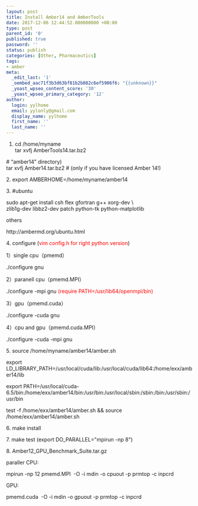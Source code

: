 ```yaml
---
layout: post
title: Install Amber14 and AmberTools
date: 2017-12-06 12:44:52.000000000 +08:00
type: post
parent_id: '0'
published: true
password: ''
status: publish
categories: [Other, Pharmaceutics]
tags:
- amber
meta:
  _edit_last: '1'
  _oembed_aac71f3b3d63bf81b2b082c6ef5906f6: "{{unknown}}"
  _yoast_wpseo_content_score: '30'
  _yoast_wpseo_primary_category: '12'
author:
  login: yylhome
  email: yylonly@gmail.com
  display_name: yylhome
  first_name: ''
  last_name: ''
---
```

<ol>
<li>cd /home/myname<br />
tar xvfj AmberTools14.tar.bz2</li>
</ol>
<p># “amber14” directory)<br />
tar xvfj Amber14.tar.bz2 # (only if you have licensed Amber 14!)</p>
<p>2. export AMBERHOME=/home/myname/amber14</p>
<p>3. #ubuntu</p>
<p>sudo apt-get install csh flex gfortran g++ xorg-dev \<br />
zlib1g-dev libbz2-dev patch python-tk python-matplotlib</p>
<p>others</p>
<p>http://ambermd.org/ubuntu.html</p>
<p>4. configure (<span style="color: #ff0000;">vim config.h for right python version</span>)</p>
<p>1）single cpu（pmemd）</p>
<p>./configure gnu</p>
<p>2）paranell cpu（pmemd.MPI）</p>
<p>./configure -mpi gnu <span style="color: #ff0000;">(require <span class="s1">PATH=</span><span class="s2">/usr/lib64/openmpi/bin</span>)</span></p>
<p>3）gpu（pmemd.cuda）</p>
<p>./configure -cuda gnu</p>
<p>4）cpu and gpu（pmemd.cuda.MPI）</p>
<p>./configure -cuda -mpi gnu</p>
<p>5. source /home/myname/amber14/amber.sh</p>
<p>export LD_LIBRARY_PATH=/usr/local/cuda/lib:/usr/local/cuda/lib64:/home/exx/amber14/lib</p>
<p>export PATH=/usr/local/cuda-6.5/bin:/home/exx/amber14/bin:/usr/bin:/usr/local/sbin:/sbin:/bin:/usr/sbin:/usr/bin</p>
<p>test -f /home/exx/amber14/amber.sh &amp;&amp; source /home/exx/amber14/amber.sh</p>
<p>6. make install</p>
<p>7. make test (export DO_PARALLEL="mpirun -np 8")</p>
<p>8. Amber12_GPU_Benchmark_Suite.tar.gz</p>
<p>paraller CPU:</p>
<p>mpirun -np 12 pmemd.MPI  -O -i mdin -o cpuout -p prmtop -c inpcrd</p>
<p>GPU:</p>
<p>pmemd.cuda  -O -i mdin -o gpuout -p prmtop -c inpcrd</p>
